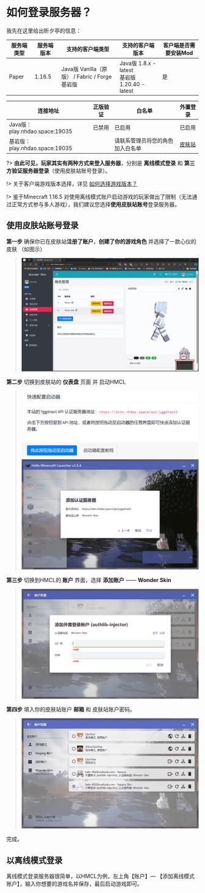 # 如何登录服务器？

我先在这里给出昕夕亭的信息：

| 服务端类型 | 服务端版本 | 支持的客户端类型                                  | 支持的客户端版本                                 | 客户端是否需要安装Mod |
| ---------- | ---------- | ------------------------------------------------- | ------------------------------------------------ | --------------------- |
| Paper      | 1.16.5     | Java版 Vanilla（原版） / Fabric / Forge<br>基岩版 | Java版 1.8.x - latest<br>基岩版 1.20.40 - latest | 是                    |

| 连接地址                       | 正版验证 | 白名单                           | 外置登录                           |
| ------------------------------ | -------- | -------------------------------- | ---------------------------------- |
| Java版：play.nhdao.space:19035 | 已禁用   | 已启用                           | 已启用                             |
| 基岩版：play.nhdao.space:19035 |          | 请联系管理员将您的角色加入白名单 | [皮肤站](https://skin.nhdao.space) |

?> **由此可见，玩家其实有两种方式来登入服务器**，分别是 **离线模式登录** 和 **第三方验证服务器登录**（使用皮肤站账号登录）。

!> 关于客户端游戏版本选择，详见 [如何选择游戏版本？](version.md)

!> 鉴于Minecraft 1.16.5 对使用离线模式账户启动游戏的玩家做出了限制（无法通过正常方式参与多人游戏），我们建议您选择**使用皮肤站账号**登录服务器。


## 使用皮肤站账号登录

**第一步** 确保你已在皮肤站**注册了账户**，**创建了你的游戏角色** 并选择了一款心仪的皮肤 （如图示）

> ![屏幕截图 2023-12-04 210458](assets/images/1.png)

**第二步** 切换到皮肤站的 **仪表盘** 页面 并 启动HMCL

> <img src="assets/images/2.png" alt="屏幕截图 2023-12-04 211041" style="zoom:50%;" />
>
> <img src="assets/images/3.png" alt="屏幕截图 2023-12-04 211151" style="zoom:50%;" />

**第三步** 切换到HMCL的 **账户** 界面，选择 **添加账户** —— **Wonder Skin**

> <img src="assets/images/4.png" alt="屏幕截图 2023-12-04 211433" style="zoom:50%;" />

**第四步** 填入你的皮肤站账户 **邮箱** 和 皮肤站账户密码。

> <img src="assets/images/5.png" alt="屏幕截图 2023-12-04 211603" style="zoom:50%;" />

完成。

## 以离线模式登录

离线模式登录服务器很简单，以HMCL为例，左上角【账户】— 【添加离线模式账户】，输入你想要的游戏名并保存，最后启动游戏即可。
